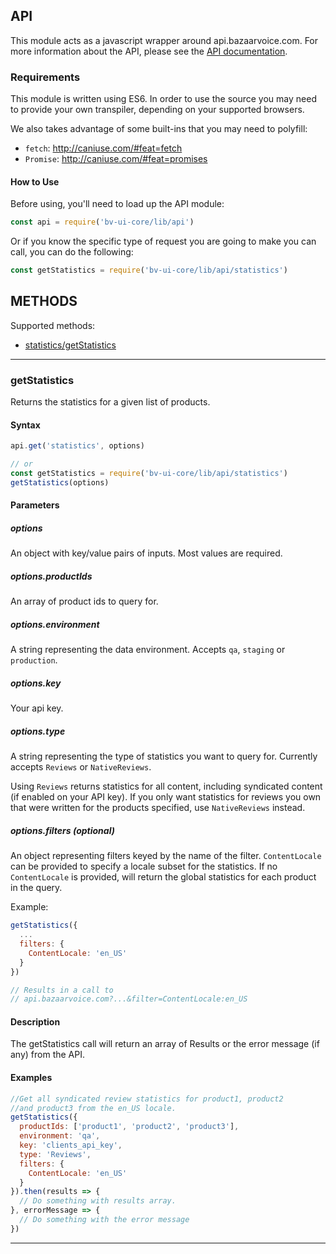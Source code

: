 ## API

This module acts as a javascript wrapper around api.bazaarvoice.com. For more
information about the API, please see the [API documentation][0].

### Requirements

This module is written using ES6. In order to use the source you may need to
provide your own transpiler, depending on your supported browsers.

We also takes advantage of some built-ins that you may need to polyfill:

- `fetch`: http://caniuse.com/#feat=fetch
- `Promise`: http://caniuse.com/#feat=promises

#### How to Use

Before using, you'll need to load up the API module:

```javascript
const api = require('bv-ui-core/lib/api')
```

Or if you know the specific type of request you are going to make you can
call, you can do the following:

```javascript
const getStatistics = require('bv-ui-core/lib/api/statistics')
```

## METHODS

Supported methods:
* [statistics/getStatistics](#getstatistics)

---

### getStatistics

Returns the statistics for a given list of products.

#### Syntax

```javascript
api.get('statistics', options)

// or
const getStatistics = require('bv-ui-core/lib/api/statistics')
getStatistics(options)
```

#### Parameters

##### options

An object with key/value pairs of inputs. Most values are required.

##### options.productIds

An array of product ids to query for.

##### options.environment

A string representing the data environment. Accepts `qa`, `staging` or
`production`.

##### options.key

Your api key.

##### options.type

A string representing the type of statistics you want to query for. Currently
accepts `Reviews` or `NativeReviews`.

Using `Reviews` returns statistics for all content, including syndicated
content (if enabled on your API key). If you only want statistics for reviews 
you own that were written for the products specified, use `NativeReviews` 
instead.

##### options.filters (optional)

An object representing filters keyed by the name of the filter. `ContentLocale `
can be provided to specify a locale subset for the statistics. If no
`ContentLocale` is provided, will return the global statistics for each product
in the query.

Example:

```javascript
getStatistics({
  ...
  filters: {
    ContentLocale: 'en_US'
  }
})

// Results in a call to
// api.bazaarvoice.com?...&filter=ContentLocale:en_US
```


#### Description

The getStatistics call will return an array of Results or the error message
(if any) from the API.

#### Examples

```javascript
//Get all syndicated review statistics for product1, product2
//and product3 from the en_US locale.
getStatistics({
  productIds: ['product1', 'product2', 'product3'],
  environment: 'qa',
  key: 'clients_api_key',
  type: 'Reviews',
  filters: {
    ContentLocale: 'en_US'
  }
}).then(results => {
  // Do something with results array.
}, errorMessage => {
  // Do something with the error message
})
```

---

[0]: https://developer.bazaarvoice.com/docs/read/conversations
